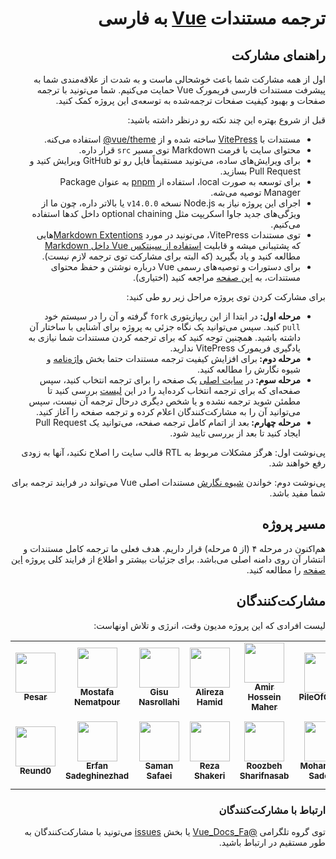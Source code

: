 <h1 dir="rtl">ترجمه مستندات <a href="https://vuejs.org" target="_blank">Vue</a> به فارسی</h1>

<p dir="rtl"></p>

<h2 dir="rtl">راهنمای مشارکت</h2>

<p dir="rtl">
 اول از همه مشارکت شما باعث خوشحالی ماست و به شدت از علاقه‌مندی شما به پیشرفت مستندات فارسی فریمورک Vue حمایت می‌کنیم. شما می‌تونید با ترجمه صفحات و بهبود کیفیت صفحات ترجمه‌شده به توسعه‌ی این پروژه کمک کنید.
</p>

<p dir="rtl">قبل از شروع بهتره این چند نکته رو درنظر داشته باشید:</p>

<ul dir="rtl">
  <li>مستندات با <a href="https://github.com/vuejs/vitepress">VitePress</a> ساخته شده و از <a href="https://github.com/vuejs/vue-theme">vue/theme&#64;</a> استفاده می‌کنه.</li>
  
  <li>محتوای سایت با فرمت Markdown توی مسیر <code>src</code> قرار داره.</li>

  <li>برای ویرایش‌های ساده، می‌تونید مستقیماً فایل رو تو GitHub ویرایش کنید و Pull Request بسازید.</li>

  <li>برای توسعه به صورت local، استفاده از <a href="https://pnpm.io/" target="_blank">pnpm</a> به عنوان Package Manager توصیه می‌شه.</li>

  <li>اجرای این پروژه نیاز به Node.js نسخه <code>v14.0.0</code> یا بالاتر داره، چون ما از ویژگی‌های جدید جاوا اسکریپت مثل optional chaining داخل کدها استفاده می‌کنیم.</li>
  
  <li>توی مستندات VitePress، می‌تونید در مورد <a href="https://vitepress.dev/guide/markdown">Markdown Extentions</a>هایی که پشتیبانی میشه و قابلیت <a href="https://vitepress.dev/guide/using-vue">استفاده از سینتکس Vue داخل Markdown</a> مطالعه کنید و یاد بگیرید (که البته برای مشارکت توی ترجمه لازم نیست).</li>

  <li>برای دستورات و توصیه‌های رسمی Vue درباره نوشتن و حفظ محتوای مستندات، به <a href="https://github.com/vuejs/docs/blob/main/.github/contributing/writing-guide.md">این صفحه</a> مراجعه کنید (اختیاری).</li>
</ul>

<p dir="rtl">
برای مشارکت کردن توی پروژه مراحل زیر رو طی کنید:
</p>


<ul dir="rtl">
  <li><strong>مرحله اول: </strong>در ابتدا از این ریپازیتوری <code>fork</code> گرفته و آن را در سیستم خود <code>pull</code> کنید. سپس می‌توانید یک نگاه جزئی به پروژه برای آشنایی با ساختار آن داشته باشید. همچنین توجه کنید که برای ترجمه کردن مستندات شما نیازی به یادگیری فریمورک VitePress ندارید.</li>

  <li><strong>مرحله دوم: </strong>برای افزایش کیفیت ترجمه مستندات حتما بخش <a href="https://github.com/the-pesar/docs-fa/blob/main/GLOSSARY.md">واژه‌نامه</a> و شیوه نگارش را مطالعه کنید.</li>
  
  <li><strong>مرحله سوم: </strong>در <a href="https://docs-fa.vercel.app">سایت اصلی</a> یک صفحه را برای ترجمه انتخاب کنید، سپس صفحه‌ای که برای ترجمه انتخاب کرده‌اید را در این <a href="https://github.com/the-pesar/docs-fa/issues/8">لیست</a> بررسی کنید تا مطمئن شوید ترجمه نشده و یا شخص دیگری درحال ترجمه آن نیست، سپس می‌توانید آن را به مشارکت‌کنندگان اعلام کرده و ترجمه صفحه را آغاز کنید.</li>

  <li><strong>مرحله چهارم: </strong>بعد از اتمام کامل ترجمه صفحه، می‌توانید یک Pull Request ایجاد کنید تا بعد از بررسی تایید شود.</li>
</ul>

<p dir="rtl">
پی‌نوشت اول: هرگز مشکلات مربوط به RTL قالب سایت را اصلاح نکنید، آنها به زودی رفع خواهند شد.
</p>

<p dir="rtl">
  پی‌نوشت دوم: خواندن <a href="https://github.com/vuejs/docs/blob/main/.github/contributing/writing-guide.md">شیوه نگارش</a> مستندات اصلی Vue می‌تواند در فرایند ترجمه برای شما مفید باشد.
</p>

<h2 dir="rtl">مسیر پروژه</h2>

<p dir="rtl">
هم‌اکنون در مرحله ۴ (از ۵ مرحله) قرار داریم. هدف فعلی ما ترجمه کامل مستندات و انتشار آن روی دامنه اصلی می‌باشد. برای جزئیات بیشتر و اطلاع از فرایند کلی پروژه <a href="https://github.com/vuejs-translations/guidelines">این صفحه</a> را مطالعه کنید.
</p>

<h2 dir="rtl">مشارکت‌کنندگان</h2>

<p dir="rtl">لیست افرادی که این پروژه مدیون وقت، انرژی و تلاش اونهاست:</p>

<table>
  <tr>
    <td align="center"><a href="https://github.com/the-pesar"><img src="https://avatars.githubusercontent.com/u/85296952?v=4&s=64" width="64px;" alt=""/><br /><sub><b>Pesar</b></sub></a></td>
    <td align="center"><a href="https://github.com/mostafa-nematpour"><img src="https://avatars.githubusercontent.com/u/17986464?v=4&s=64" width="64px;" alt=""/><br /><sub><b>Mostafa Nematpour</b></sub></a></td>
    <td align="center"><a href="https://github.com/gisuNasr"><img src="https://avatars.githubusercontent.com/u/113020788?v=4&s=64" width="64px;" alt=""/><br /><sub><b>Gisu Nasrollahi</b></sub></a></td>
    <td align="center"><a href="https://github.com/alirezahamid"><img src="https://avatars.githubusercontent.com/u/36362784?v=4&s=64" width="64px;" alt=""/><br /><sub><b>Alireza Hamid</b></sub></a></td>
    <td align="center"><a href="https://github.com/amiria703"><img src="https://avatars.githubusercontent.com/u/54179379?v=4&s=64" width="64px;" alt=""/><br /><sub><b>Amir Hossein Maher</b></sub></a></td>
    <td align="center"><a href="https://github.com/PileOfCodes"><img src="https://avatars.githubusercontent.com/u/82218635?v=4&s=64" width="64px;" alt=""/><br /><sub><b>PileOfCodes</b></sub></a></td>
    <td align="center"><a href="https://github.com/farad-tech"><img src="https://avatars.githubusercontent.com/u/79833598?v=4&s=64" width="64px;" alt=""/><br /><sub><b>Farhad Karami</b></sub></a></td>
  </tr>
  <tr>
    <td align="center"><a href="https://github.com/Reund0"><img src="https://avatars.githubusercontent.com/u/52788288?v=4&s=64" width="64px;" alt=""/><br /><sub><b>Reund0</b></sub></a></td>
    <td align="center"><a href="https://github.com/erfuun"><img src="https://avatars.githubusercontent.com/u/73812978?v=4&s=64" width="64px;" alt=""/><br /><sub><b>Erfan Sadeghinezhad</b></sub></a></td>
    <td align="center"><a href="https://github.com/Saman-Safaei-Dev"><img src="https://avatars.githubusercontent.com/u/147905114?v=4&s=64" width="64px;" alt=""/><br /><sub><b>Saman Safaei</b></sub></a></td>
    <td align="center"><a href="https://github.com/rzashakeri"><img src="https://avatars.githubusercontent.com/u/62311769?v=4&s=64" width="64px;" alt=""/><br /><sub><b>Reza Shakeri</b></sub></a></td>
    <td align="center"><a href="https://github.com/rsharifnasab"><img src="https://avatars.githubusercontent.com/u/11211946?v=4&s=64" width="64px;" alt=""/><br /><sub><b>Roozbeh Sharifnasab</b></sub></a></td>
    <td align="center"><a href="https://github.com/mohammadshg-ir"><img src="https://avatars.githubusercontent.com/u/77042998?v=4&s=64" width="64px;" alt=""/><br /><sub><b>Mohammad Sadegh</b></sub></a></td>
    <td align="center"><a href="https://github.com/hosseinghs"><img src="https://avatars.githubusercontent.com/u/72767346?v=4&s=64" width="64px;" alt=""/><br /><sub><b>Hossein Ghobadi Samani</b></sub></a></td>
  </tr>
</table>

<h3 dir="rtl">ارتباط با مشارکت‌کنندگان</h3>

<p dir="rtl">
توی گروه تلگرامی <a href="https://t.me/Vue_Docs_Fa">@Vue_Docs_Fa</a> یا بخش <a href="https://github.com/the-pesar/docs-fa/issues">issues</a> می‌تونید با مشارکت‌کنندگان به طور مستقیم در ارتباط باشید.
</p>
